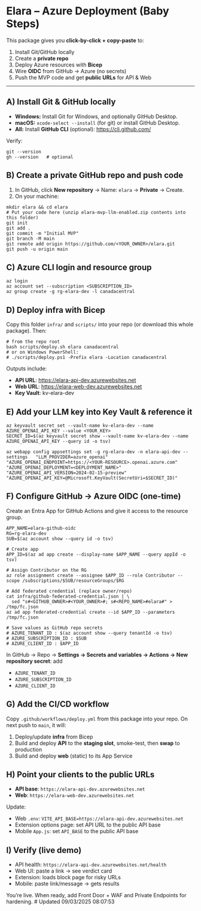 
# Elara – Azure Deployment (Baby Steps)

This package gives you **click-by-click + copy-paste** to:
1) Install Git/GitHub locally
2) Create a **private repo**
3) Deploy Azure resources with **Bicep**
4) Wire **OIDC** from GitHub → Azure (no secrets)
5) Push the MVP code and get **public URLs** for API & Web

---

## A) Install Git & GitHub locally
- **Windows:** Install Git for Windows, and optionally GitHub Desktop.
- **macOS:** `xcode-select --install` (for git) or install GitHub Desktop.
- **All:** Install **GitHub CLI** (optional): https://cli.github.com/

Verify:
```
git --version
gh --version   # optional
```

## B) Create a private GitHub repo and push code
1. In GitHub, click **New repository** → Name: `elara` → **Private** → Create.
2. On your machine:
```
mkdir elara && cd elara
# Put your code here (unzip elara-mvp-llm-enabled.zip contents into this folder)
git init
git add .
git commit -m "Initial MVP"
git branch -M main
git remote add origin https://github.com/<YOUR_OWNER>/elara.git
git push -u origin main
```

## C) Azure CLI login and resource group
```
az login
az account set --subscription <SUBSCRIPTION_ID>
az group create -g rg-elara-dev -l canadacentral
```

## D) Deploy infra with Bicep
Copy this folder `infra/` and `scripts/` into your repo (or download this whole package). Then:
```
# from the repo root
bash scripts/deploy.sh elara canadacentral
# or on Windows PowerShell:
# ./scripts/deploy.ps1 -Prefix elara -Location canadacentral
```
Outputs include:
- **API URL**: https://elara-api-dev.azurewebsites.net
- **Web URL**: https://elara-web-dev.azurewebsites.net
- **Key Vault**: kv-elara-dev

## E) Add your LLM key into Key Vault & reference it
```
az keyvault secret set --vault-name kv-elara-dev --name AZURE_OPENAI_API_KEY --value <YOUR_KEY>
SECRET_ID=$(az keyvault secret show --vault-name kv-elara-dev --name AZURE_OPENAI_API_KEY --query id -o tsv)

az webapp config appsettings set -g rg-elara-dev -n elara-api-dev --settings   "LLM_PROVIDER=azure_openai"   "AZURE_OPENAI_ENDPOINT=https://<YOUR-RESOURCE>.openai.azure.com"   "AZURE_OPENAI_DEPLOYMENT=<DEPLOYMENT_NAME>"   "AZURE_OPENAI_API_VERSION=2024-02-15-preview"   "AZURE_OPENAI_API_KEY=@Microsoft.KeyVault(SecretUri=$SECRET_ID)"
```

## F) Configure GitHub → Azure OIDC (one-time)
Create an Entra App for GitHub Actions and give it access to the resource group.
```
APP_NAME=elara-github-oidc
RG=rg-elara-dev
SUB=$(az account show --query id -o tsv)

# Create app
APP_ID=$(az ad app create --display-name $APP_NAME --query appId -o tsv)

# Assign Contributor on the RG
az role assignment create --assignee $APP_ID --role Contributor --scope /subscriptions/$SUB/resourceGroups/$RG

# Add federated credential (replace owner/repo)
cat infra/github-federated-credential.json | \
  sed "s#<GITHUB_OWNER>#<YOUR_OWNER>#; s#<REPO_NAME>#elara#" > /tmp/fc.json
az ad app federated-credential create --id $APP_ID --parameters /tmp/fc.json

# Save values as GitHub repo secrets
# AZURE_TENANT_ID : $(az account show --query tenantId -o tsv)
# AZURE_SUBSCRIPTION_ID : $SUB
# AZURE_CLIENT_ID : $APP_ID
```

In GitHub → Repo → **Settings → Secrets and variables → Actions → New repository secret**: add
- `AZURE_TENANT_ID`
- `AZURE_SUBSCRIPTION_ID`
- `AZURE_CLIENT_ID`

## G) Add the CI/CD workflow
Copy `.github/workflows/deploy.yml` from this package into your repo. On next push to `main`, it will:
1) Deploy/update **infra** from Bicep
2) Build and deploy **API** to the **staging slot**, smoke-test, then **swap** to production
3) Build and deploy **web** (static) to its App Service

## H) Point your clients to the public URLs
- **API base**: `https://elara-api-dev.azurewebsites.net`
- **Web**: `https://elara-web-dev.azurewebsites.net`

Update:
- Web `.env`: `VITE_API_BASE=https://elara-api-dev.azurewebsites.net`
- Extension options page: set API URL to the public API base
- Mobile `App.js`: set `API_BASE` to the public API base

## I) Verify (live demo)
- API health: `https://elara-api-dev.azurewebsites.net/health`
- Web UI: paste a link → see verdict card
- Extension: loads block page for risky URLs
- Mobile: paste link/message → gets results

You’re live. When ready, add Front Door + WAF and Private Endpoints for hardening.
#   U p d a t e d   0 9 / 0 3 / 2 0 2 5   0 8 : 0 7 : 5 3  
 